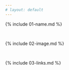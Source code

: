 ```yaml
---
# layout: default
---
```


{% include 01-name.md %}

<br>

{% include 02-image.md %}

<br>

{% include 03-links.md %}

